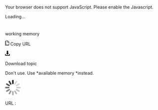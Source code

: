 Your browser does not support JavaScript. Please enable the Javascript.

Loading...

# 

working memory

![Copy URL](working-memory_files/Copy.png)
Copy URL

![Download](working-memory_files/Download.png)

Download topic

Don't use. Use *available memory *instead.

![In progress](working-memory_files/activity-large.gif)

URL :
